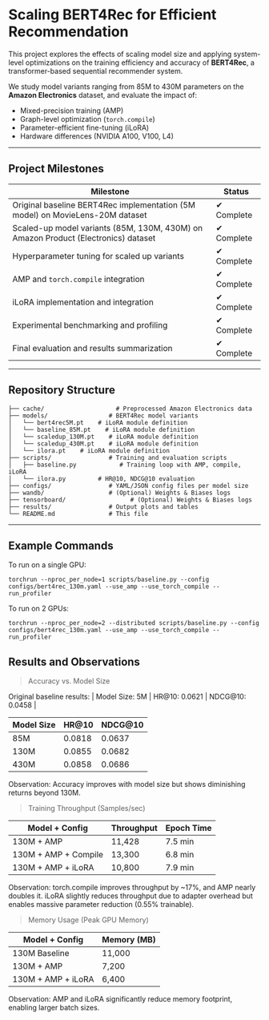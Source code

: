 # Scaling BERT4Rec for Efficient Recommendation

This project explores the effects of scaling model size and applying system-level optimizations on the training efficiency and accuracy of **BERT4Rec**, a transformer-based sequential recommender system.

We study model variants ranging from 85M to 430M parameters on the **Amazon Electronics** dataset, and evaluate the impact of:
- Mixed-precision training (AMP)
- Graph-level optimization (`torch.compile`)
- Parameter-efficient fine-tuning (iLoRA)
- Hardware differences (NVIDIA A100, V100, L4)

---

## Project Milestones

| Milestone                                        | Status      |
|--------------------------------------------------|-------------|
| Original baseline BERT4Rec implementation (5M model) on MovieLens-20M dataset     | ✔ Complete |
| Scaled-up model variants (85M, 130M, 430M) on Amazon Product (Electronics) dataset      | ✔ Complete |
| Hyperparameter tuning for scaled up variants             | ✔ Complete |
| AMP and `torch.compile` integration              | ✔ Complete |
| iLoRA implementation and integration             | ✔ Complete |
| Experimental benchmarking and profiling          | ✔ Complete |
| Final evaluation and results summarization       | ✔ Complete |

---

## Repository Structure

```text
├── cache/                    # Preprocessed Amazon Electronics data
├── models/                 # BERT4Rec model variants
│   └── bert4rec5M.pt    # iLoRA module definition
│   └── baseline_85M.pt    # iLoRA module definition
│   └── scaledup_130M.pt    # iLoRA module definition
│   └── scaledup_430M.pt    # iLoRA module definition
│   └── ilora.pt    # iLoRA module definition
├── scripts/                # Training and evaluation scripts
│   ├── baseline.py            # Training loop with AMP, compile, iLoRA
│   └── ilora.py         # HR@10, NDCG@10 evaluation
├── configs/                # YAML/JSON config files per model size
├── wandb/                  # (Optional) Weights & Biases logs
├── tensorboard/                  # (Optional) Weights & Biases logs   
├── results/                # Output plots and tables
└── README.md               # This file
```

---

## Example Commands

To run on a single GPU:
```
torchrun --nproc_per_node=1 scripts/baseline.py --config configs/bert4rec_130m.yaml --use_amp --use_torch_compile --run_profiler
```

To run on 2 GPUs:
```
torchrun --nproc_per_node=2 --distributed scripts/baseline.py --config configs/bert4rec_130m.yaml --use_amp --use_torch_compile --run_profiler
```

## Results and Observations

> Accuracy vs. Model Size

Original baseline results:
| Model Size: 5M | HR\@10: 0.0621 | NDCG\@10: 0.0458 |

| Model Size | HR\@10 | NDCG\@10 |
| ---------- | ------ | -------- |
| 85M        | 0.0818 | 0.0637   |         
| 130M       | 0.0855 | 0.0682   |
| 430M       | 0.0858 | 0.0686   |


Observation: Accuracy improves with model size but shows diminishing returns beyond 130M.

> Training Throughput (Samples/sec)

| Model + Config       | Throughput | Epoch Time |
| -------------------- | ---------- | ---------- |
| 130M + AMP           | 11,428     | 7.5 min    |
| 130M + AMP + Compile | 13,300     | 6.8 min    |
| 130M + AMP + iLoRA   | 10,800     | 7.9 min    |

Observation: torch.compile improves throughput by ~17%, and AMP nearly doubles it. iLoRA slightly reduces throughput due to adapter overhead but enables massive parameter reduction (0.55% trainable).

> Memory Usage (Peak GPU Memory)

| Model + Config     | Memory (MB) |
| ------------------ | ----------- |
| 130M Baseline      | 11,000      |
| 130M + AMP         | 7,200       |
| 130M + AMP + iLoRA | 6,400       |

Observation: AMP and iLoRA significantly reduce memory footprint, enabling larger batch sizes.

